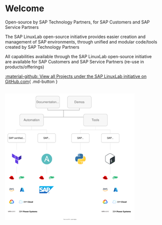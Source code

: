 # Welcome

Open-source by SAP Technology Partners, for SAP Customers and SAP Service Partners

The SAP LinuxLab open-source initiative provides easier creation and management of SAP environments, through unified and modular code/tools created by SAP Technology Partners

All capabilities available through the SAP LinuxLab open-source initiative are available for SAP Customers and SAP Service Partners (re-use in products/offerings)

[:material-github: View all Projects under the SAP LinuxLab initiative on GitHub.com](https://github.com/sap-linuxlab){ .md-button }

<br/>

<div style="display: flex;">
  <img src="/assets/img/sap_linuxlab_oss_initiative_overview_v2.svg" alt="SAP LinuxLab open-source Initiative" style="width:auto; min-width: 425px; max-width: 75%; max-height: 700px;"/>
</div>

